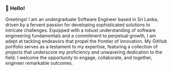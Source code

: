 ### 👋 Hello!

Greetings! I am an undergraduate Software Engineer based in Sri Lanka, driven by a fervent passion for developing sophisticated solutions to intricate challenges. Equipped with a robust understanding of software engineering fundamentals and a commitment to perpetual growth, I am adept at tackling endeavors that propel the frontier of innovation. My GitHub portfolio serves as a testament to my expertise, featuring a collection of projects that underscore my proficiency and unwavering dedication to the field. I welcome the opportunity to engage, collaborate, and together, engineer remarkable outcomes.

<!--
**asloobahmd/asloobahmd** is a ✨ _special_ ✨ repository because its `README.md` (this file) appears on your GitHub profile.

Here are some ideas to get you started:

- 🔭 I’m currently working on ...
- 🌱 I’m currently learning ...
- 👯 I’m looking to collaborate on ...
- 🤔 I’m looking for help with ...
- 💬 Ask me about ...
- 📫 How to reach me: ...
- 😄 Pronouns: ...
- ⚡ Fun fact: ...
-->
